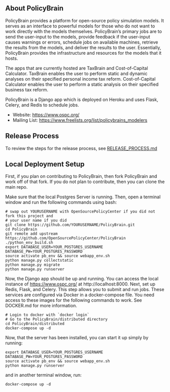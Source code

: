 About PolicyBrain
---------------------------

PolicyBrain provides a platform for open-source policy simulation models.  It serves as an interface to powerful models for those who do not want to work directly with the models themselves.  PolicyBrain’s primary jobs are to send the user-input to the models, provide feedback if the user-input causes warnings or errors, schedule jobs on available machines, retrieve the results from the models, and deliver the results to the user.  Essentially, PolicyBrain provides the infrastructure and resources for the models that it hosts.

The apps that are currently hosted are TaxBrain and Cost-of-Capital Calculator.  TaxBrain enables the user to perform static and dynamic analyses on their specified personal income tax reform.  Cost-of-Capital Calculator enables the user to perform a static analysis on their specified business tax reform.

PolicyBrain is a Django app which is deployed on Heroku and uses Flask, Celery, and Redis to schedule jobs.  

- Website: https://www.ospc.org/
- Mailing List: https://www.freelists.org/list/policybrains_modelers

Release Process
---------------

To review the steps for the release process, see [RELEASE_PROCESS.md](https://github.com/OpenSourcePolicyCenter/webapp-public/blob/master/RELEASE_PROCESS.md)


Local Deployment Setup
---------------------------------

First, if you plan on contributing to PolicyBrain, then fork PolicyBrain and work off of that fork.  If you do not plan to contribute, then you can clone the main repo.

Make sure that the local Postgres Server is running. Then, open a terminal
window and run the following commands using bash:
```
# swap out YOURUSERNAME with OpenSourcePolicyCenter if you did not fork this project and
# your user name if you did
git clone https://github.com/YOURUSERNAME/PolicyBrain.git
cd PolicyBrain
git remote add upstream https://github.com/OpenSourcePolicyCenter/PolicyBrain
./python_env_build.sh
export DATABASE_USER=YOUR_POSTGRES_USERNAME DATABASE_PW=YOUR_POSTGRES_PASSWORD
source activate pb_env && source webapp_env.sh
python manage.py collectstatic
python manage.py migrate
python manage.py runserver
```
Now, the Django app should be up and running.  You can access the local instance of https://www.ospc.org/ at http://localhost:8000.  Next, set up Redis, Flask, and Celery.  This step allows you to submit and run jobs.
These services are configured via Docker in a docker-compose file. You need access to these images for the following commands to work. See DOCKER.md for more information.
```
# Login to docker with `docker login`
# Go to the PolicyBrain/distributed directory
cd PolicyBrain/distributed
docker-compose up -d
```

Now, that the server has been installed, you can start it up simply by running:

```
export DATABASE_USER=YOUR_POSTGRES_USERNAME DATABASE_PW=YOUR_POSTGRES_PASSWORD
source activate pb_env && source webapp_env.sh
python manage.py runserver
```

and in another terminal window, run:

```
docker-compose up -d
```

